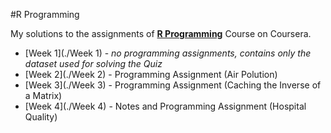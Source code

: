
#R Programming

My solutions to the assignments of [**R Programming**](https://www.coursera.org/course/rprog) Course on Coursera.

+ [Week 1](./Week 1) - *no programming assignments, contains only the dataset used for solving the Quiz*
+ [Week 2](./Week 2) - Programming Assignment (Air Polution)
+ [Week 3](./Week 3) - Programming Assignment (Caching the Inverse of a Matrix)
+ [Week 4](./Week 4) - Notes and Programming Assignment (Hospital Quality)
